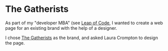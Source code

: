 # The Gatherists

As part of my "developer MBA" (see [Leap of Code](https://www.mirhamasala.com/leap-of-code), I wanted to create a web page for an existing brand with the help of a designer.

I chose [The Gatherists](https://www.instagram.com/thegatherists/) as the brand, and asked Laura Crompton to design the page.
